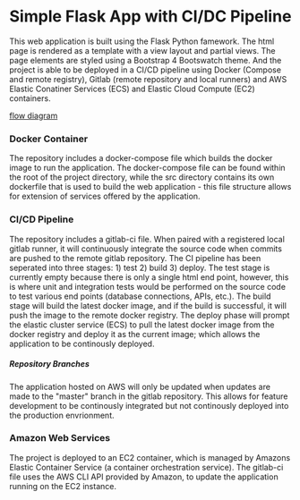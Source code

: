 # Simple Flask App with CI/DC Pipeline

This web application is built using the Flask Python famework. The html page is rendered as a template with a view layout and partial views. The page elements are styled using a Bootstrap 4 Bootswatch theme. And the project is able to be deployed in a CI/CD pipeline using Docker (Compose and remote registry), Gitlab (remote repository and local runners) and AWS Elastic Conatiner Services (ECS) and Elastic Cloud Compute (EC2) containers.

[flow diagram](src/static/flask-cicd-aws.png)

### Docker Container
The repository includes a docker-compose file which builds the docker image to run the application. The docker-compose file can be found within the root of the project directory, while the src directory contains its own dockerfile that is used to build the web application - this file structure allows for extension of services offered by the application.

### CI/CD Pipeline
The repository includes a gitlab-ci file. When paired with a registered local gitlab runner, it will continuously integrate the source code when commits are pushed to the remote gitlab repository. The CI pipeline has been seperated into three stages: 1) test 2) build 3) deploy. The test stage is currently empty because there is only a single html end point, however, this is where unit and integration tests would be performed on the source code to test various end points (database connections, APIs, etc.). The build stage will build the latest docker image, and if the build is successful, it will push the image to the remote docker registry. The deploy phase will prompt the elastic cluster service (ECS) to pull the latest docker image from the docker registry and deploy it as the current image; which allows the application to be continously deployed. 

##### Repository Branches
The application hosted on AWS will only be updated when updates are made to the "master" branch in the gitlab repository. This allows for feature development to be continously integrated but not continously deployed into the production envrionment.

### Amazon Web Services
The project is deployed to an EC2 container, which is managed by Amazons Elastic Container Service (a container orchestration service). The gitlab-ci file uses the AWS CLI API provided by Amazon, to update the application running on the EC2 instance.

